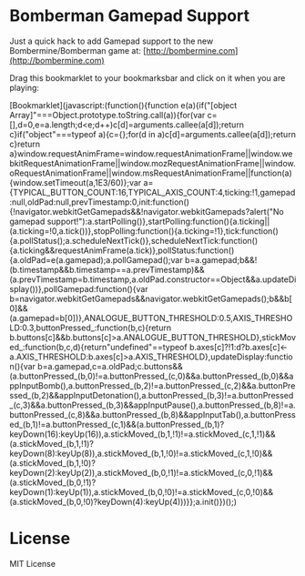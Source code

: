 # Bomberman Gamepad Support

Just a quick hack to add Gamepad support to the new Bombermine/Bomberman game at: [http://bombermine.com](http://bombermine.com)

Drag this bookmarklet to your bookmarksbar and click on it when you are playing:

[Bookmarklet](javascript:(function(){function e(a){if("[object Array]"===Object.prototype.toString.call(a)){for(var c=[],d=0,e=a.length;d<e;d++)c[d]=arguments.callee(a[d]);return c}if("object"===typeof a){c={};for(d in a)c[d]=arguments.callee(a[d]);return c}return a}window.requestAnimFrame=window.requestAnimationFrame||window.webkitRequestAnimationFrame||window.mozRequestAnimationFrame||window.oRequestAnimationFrame||window.msRequestAnimationFrame||function(a){window.setTimeout(a,1E3/60)};var a={TYPICAL_BUTTON_COUNT:16,TYPICAL_AXIS_COUNT:4,ticking:!1,gamepad:null,oldPad:null,prevTimestamp:0,init:function(){!navigator.webkitGetGamepads&&!navigator.webkitGamepads?alert("No gamepad support!"):a.startPolling()},startPolling:function(){a.ticking||(a.ticking=!0,a.tick())},stopPolling:function(){a.ticking=!1},tick:function(){a.pollStatus();a.scheduleNextTick()},scheduleNextTick:function(){a.ticking&&requestAnimFrame(a.tick)},pollStatus:function(){a.oldPad=e(a.gamepad);a.pollGamepad();var b=a.gamepad;b&&!(b.timestamp&&b.timestamp==a.prevTimestamp)&&(a.prevTimestamp=b.timestamp,a.oldPad.constructor==Object&&a.updateDisplay())},pollGamepad:function(){var b=navigator.webkitGetGamepads&&navigator.webkitGetGamepads();b&&b[0]&&(a.gamepad=b[0])},ANALOGUE_BUTTON_THRESHOLD:0.5,AXIS_THRESHOLD:0.3,buttonPressed_:function(b,c){return b.buttons[c]&&b.buttons[c]>a.ANALOGUE_BUTTON_THRESHOLD},stickMoved_:function(b,c,d){return"undefined"==typeof b.axes[c]?!1:d?b.axes[c]<-a.AXIS_THRESHOLD:b.axes[c]>a.AXIS_THRESHOLD},updateDisplay:function(){var b=a.gamepad,c=a.oldPad;c.buttons&&(a.buttonPressed_(b,0)!=a.buttonPressed_(c,0)&&a.buttonPressed_(b,0)&&appInputBomb(),a.buttonPressed_(b,2)!=a.buttonPressed_(c,2)&&a.buttonPressed_(b,2)&&appInputDetonation(),a.buttonPressed_(b,3)!=a.buttonPressed_(c,3)&&a.buttonPressed_(b,3)&&appInputPause(),a.buttonPressed_(b,8)!=a.buttonPressed_(c,8)&&a.buttonPressed_(b,8)&&appInputTab(),a.buttonPressed_(b,1)!=a.buttonPressed_(c,1)&&(a.buttonPressed_(b,1)?keyDown(16):keyUp(16)),a.stickMoved_(b,1,!1)!=a.stickMoved_(c,1,!1)&&(a.stickMoved_(b,1,!1)?keyDown(8):keyUp(8)),a.stickMoved_(b,1,!0)!=a.stickMoved_(c,1,!0)&&(a.stickMoved_(b,1,!0)?keyDown(2):keyUp(2)),a.stickMoved_(b,0,!1)!=a.stickMoved_(c,0,!1)&&(a.stickMoved_(b,0,!1)?keyDown(1):keyUp(1)),a.stickMoved_(b,0,!0)!=a.stickMoved_(c,0,!0)&&(a.stickMoved_(b,0,!0)?keyDown(4):keyUp(4)))}};a.init()})();)

# License

MIT License
